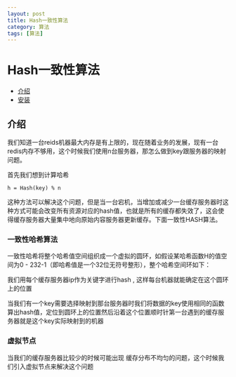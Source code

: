 ```yaml
---
layout: post
title: Hash一致性算法
category: 算法
tags: [算法]
---
```


# Hash一致性算法

- [介绍](#introduction)
- [安装](#installation)

<a name="introduction"></a>
## 介绍

我们知道一台reids机器最大内存是有上限的，现在随着业务的发展，现有一台redis内存不够用，这个时候我们使用n台服务器，那怎么做到key跟服务器的映射问题。

首先我们想到计算哈希

`h = Hash(key) % n`

这种方法可以解决这个问题，但是当一台宕机，当增加或减少一台缓存服务器时这种方式可能会改变所有资源对应的hash值，也就是所有的缓存都失效了，这会使得缓存服务器大量集中地向原始内容服务器更新缓存。下面一致性HASH算法。


### 一致性哈希算法

一致性哈希将整个哈希值空间组织成一个虚拟的圆环，如假设某哈希函数H的值空间为0 - 232-1（即哈希值是一个32位无符号整形），整个哈希空间环如下：

我们用每个缓存服务器ip作为关键字进行hash , 这样每台机器就能确定在这个圆环上的位置

当我们有一个key需要选择映射到那台服务器时我们将数据的key使用相同的函数算出hash值，定位到圆环上的位置然后沿着这个位置顺时针第一台遇到的缓存服务器就是这个key实际映射到的机器

### 虚拟节点
当我们的缓存服务器比较少的时候可能出现 缓存分布不均匀的问题，这个时候我们引入虚拟节点来解决这个问题


